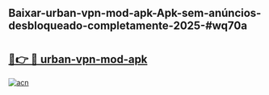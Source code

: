 ## Baixar-urban-vpn-mod-apk-Apk-sem-anúncios-desbloqueado-completamente-2025-#wq70a

# <h2><a href="https://ainizakaria.my?title=urban-vpn-mod-apk&ref=20M">🔗👉 🔴 urban-vpn-mod-apk</a></h2>

[![acn](https://github.com/user-attachments/assets/0f9c940e-d8b0-45ae-aac7-cd30a18b3e1c)](https://ainizakaria.my?title=urban-vpn-mod-apk&ref=20M)

